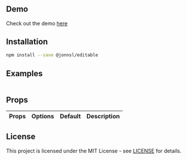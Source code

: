 # 



## Demo

Check out the demo [here](https://jonnsl.github.io//)

## Installation

```bash
npm install --save @jonnsl/editable
```

## Examples

```javascript

```

## Props

| Props | Options | Default | Description |
| - | - | - | - |


## License

This project is licensed under the MIT License - see [LICENSE](LICENSE) for details.
